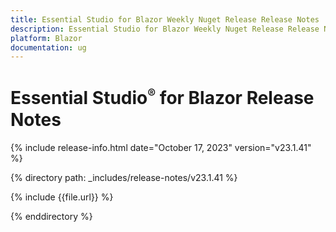 ```yaml
---
title: Essential Studio for Blazor Weekly Nuget Release Release Notes  
description: Essential Studio for Blazor Weekly Nuget Release Release Notes 
platform: Blazor
documentation: ug
---
```


# Essential Studio<sup style="font-size:70%">&reg;</sup> for  Blazor  Release Notes  

{% include release-info.html date="October 17, 2023" version="v23.1.41" %} 

{% directory path: _includes/release-notes/v23.1.41 %}

{% include {{file.url}} %}

{% enddirectory %}

